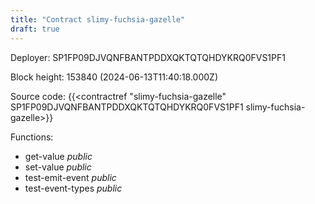 ```yaml
---
title: "Contract slimy-fuchsia-gazelle"
draft: true
---
```

Deployer: SP1FP09DJVQNFBANTPDDXQKTQTQHDYKRQ0FVS1PF1


 



Block height: 153840 (2024-06-13T11:40:18.000Z)

Source code: {{<contractref "slimy-fuchsia-gazelle" SP1FP09DJVQNFBANTPDDXQKTQTQHDYKRQ0FVS1PF1 slimy-fuchsia-gazelle>}}

Functions:

* get-value _public_
* set-value _public_
* test-emit-event _public_
* test-event-types _public_
